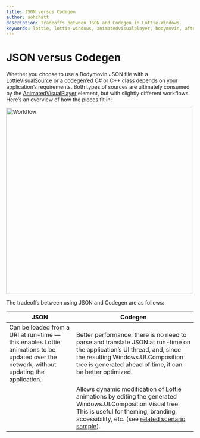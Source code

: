 ```yaml
---
title: JSON versus Codegen
author: sohchatt
description: Tradeoffs between JSON and Codegen in Lottie-Windows.
keywords: lottie, lottie-windows, animatedvisualplayer, bodymovin, aftereffects, windows 10, uwp, uwp community toolkit
---
```


# JSON versus Codegen

Whether you choose to use a Bodymovin JSON file with a [LottieVisualSource](/dotnet/api/microsoft.toolkit.uwp.ui.lottie.lottievisualsource) or a codegen’ed C# or C++ class depends on your application’s requirements. Both types of sources are ultimately consumed by the [AnimatedVisualPlayer](/uwp/api/microsoft.ui.xaml.controls.animatedvisualplayer) element, but with slightly different workflows. Here’s an overview of how the pieces fit in:

<img src="../../resources/images/Animations/Lottie/LottieDocs_Workflow.png" alt="Workflow" width="500"/>

The tradeoffs between using JSON and Codegen are as follows:

| JSON   | Codegen |
| -------- | ----------- |
| Can be loaded from a URI at run-time &mdash; this enables Lottie animations to be updated over the network, without updating the application. | Better performance: there is no need to parse and translate JSON at run-time on the application’s UI thread, and, since the resulting Windows.UI.Composition tree is generated ahead of time, it can be better optimized. |
| | Allows dynamic modification of Lottie animations by editing the generated Windows.UI.Composition Visual tree. This is useful for theming, branding, accessibility, etc. (see [related scenario sample](https://github.com/windows-toolkit/Lottie-Windows/blob/rel/7.0.0/samples/LottieSamples/Scenarios/ModifyPage.xaml)).
